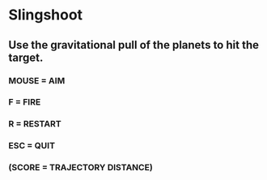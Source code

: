 # Slingshoot 
## Use the gravitational pull of the planets to hit the target.

### MOUSE = AIM
### F = FIRE
### R = RESTART
### ESC = QUIT
### (SCORE = TRAJECTORY DISTANCE)
